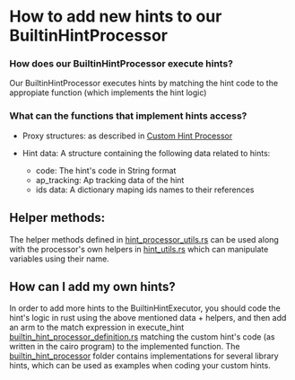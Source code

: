 How to add new hints to our BuiltinHintProcessor
====

### How does our BuiltinHintProcessor execute hints?
Our BuiltinHintProcessor executes hints by matching the hint code to the appropiate function (which implements the hint logic)

### What can the functions that implement hints access?
* Proxy structures: as described in [Custom Hint Processor](../../hint_processor/)

* Hint data: A structure containing the following data related to hints:
  * code: The hint's code in String format
  * ap_tracking: Ap tracking data of the hint
  * ids data: A dictionary maping ids names to their references

## Helper methods:
The helper methods defined in [hint_processor_utils.rs](../../../src/hint_processor/hint_processor_utils.rs) can be used along with the processor's own helpers in  [hint_utils.rs](../../../src/hint_processor/builtin_hint_processor/hint_utils.rs) which can manipulate variables using their name.

## How can I add my own hints?
In order to add more hints to the BuiltinHintExecutor, you should code the hint's logic in rust using the above mentioned data + helpers, and then add an arm to the match expression in execute_hint [builtin_hint_processor_definition.rs](../../../src/hint_processor/builtin_hint_processor/builtin_hint_processor_definition.rs) matching the custom hint's code (as written in the cairo program) to the implemented function.
The [builtin_hint_processor](../../../src/hint_processor/builtin_hint_processor) folder contains implementations for several library hints, which can be used as examples when coding your custom hints.

